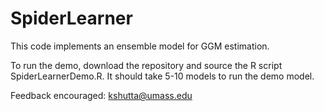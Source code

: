 # SpiderLearner

This code implements an ensemble model for GGM estimation.

To run the demo, download the repository and source the R script SpiderLearnerDemo.R.  It should take 5-10 models to run the demo model.

Feedback encouraged: kshutta@umass.edu
